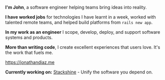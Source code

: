 
**I'm John**, a software engineer helping teams bring ideas into reality.

**I have worked jobs** for technologies I have learnt in a week, worked with talented remote teams, and helped build platforms from `rails new app`.

**In my work as an engineer** I scope, develop, deploy, and support software systems and products.

**More than writing code**, I create excellent experiences that users love. It's the work that fuels me.

https://jonathandiaz.me

**Currently working on:** [Stackshine](https://www.stackshine.io) - Unify the software you depend on.
